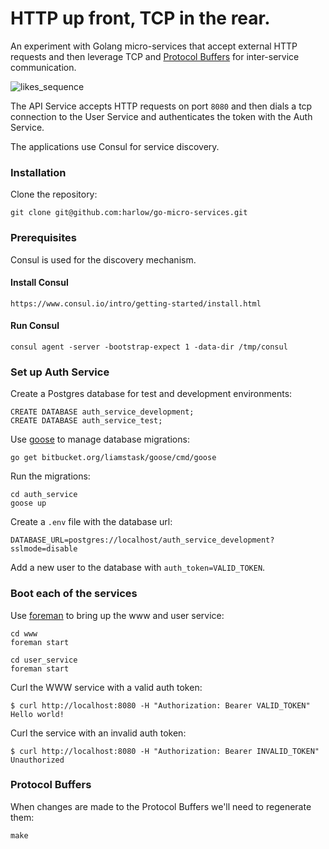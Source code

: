 # HTTP up front, TCP in the rear.

An experiment with Golang micro-services that accept external HTTP requests and then
leverage TCP and [Protocol Buffers][3] for inter-service communication.

![likes_sequence](https://cloud.githubusercontent.com/assets/739782/6634233/3046c1ec-c912-11e4-96cd-84cf359aa6dc.png)

The API Service accepts HTTP requests on port `8080` and then dials a tcp connection
to the User Service and authenticates the token with the Auth Service.

The applications use Consul for service discovery.

### Installation

Clone the repository:

    git clone git@github.com:harlow/go-micro-services.git

### Prerequisites

Consul is used for the discovery mechanism.

#### Install Consul

    https://www.consul.io/intro/getting-started/install.html

#### Run Consul

    consul agent -server -bootstrap-expect 1 -data-dir /tmp/consul

### Set up Auth Service

Create a Postgres database for test and development environments:

    CREATE DATABASE auth_service_development;
    CREATE DATABASE auth_service_test;

Use [goose][1] to manage database migrations:

    go get bitbucket.org/liamstask/goose/cmd/goose

Run the migrations:

    cd auth_service
    goose up

Create a `.env` file with the database url:

    DATABASE_URL=postgres://localhost/auth_service_development?sslmode=disable

Add a new user to the database with `auth_token=VALID_TOKEN`.

### Boot each of the services

Use [foreman][2] to bring up the www and user service:

    cd www
    foreman start

    cd user_service
    foreman start

Curl the WWW service with a valid auth token:

    $ curl http://localhost:8080 -H "Authorization: Bearer VALID_TOKEN"
    Hello world!

Curl the service with an invalid auth token:

    $ curl http://localhost:8080 -H "Authorization: Bearer INVALID_TOKEN"
    Unauthorized

### Protocol Buffers

When changes are made to the Protocol Buffers we'll need to regenerate them:

    make

[1]: https://bitbucket.org/liamstask/goose
[2]: https://github.com/ddollar/foreman
[3]: https://github.com/golang/protobuf
